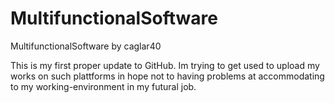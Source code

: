# MultifunctionalSoftware
MultifunctionalSoftware by caglar40

This is my first proper update to GitHub. Im trying to get used to upload my works on such plattforms in hope not to having problems at accommodating to my working-environment in my futural job. 
